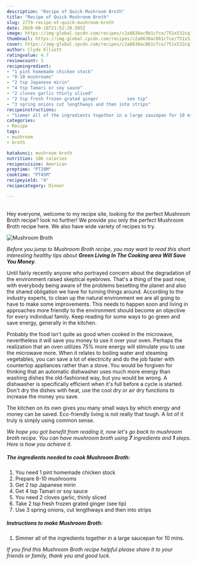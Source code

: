 ```yaml
---
description: "Recipe of Quick Mushroom Broth"
title: "Recipe of Quick Mushroom Broth"
slug: 2779-recipe-of-quick-mushroom-broth
date: 2020-08-18T21:52:28.505Z
image: https://img-global.cpcdn.com/recipes/c2a8638ac0b1cfce/751x532cq70/mushroom-broth-recipe-main-photo.jpg
thumbnail: https://img-global.cpcdn.com/recipes/c2a8638ac0b1cfce/751x532cq70/mushroom-broth-recipe-main-photo.jpg
cover: https://img-global.cpcdn.com/recipes/c2a8638ac0b1cfce/751x532cq70/mushroom-broth-recipe-main-photo.jpg
author: Clyde Elliott
ratingvalue: 4.7
reviewcount: 3
recipeingredient:
- "1 pint homemade chicken stock"
- "8-10 mushrooms"
- "2 tsp Japanese mirin"
- "4 tsp Tamari or soy sauce"
- "2 cloves garlic thinly sliced"
- "2 tsp fresh frozen grated ginger           see tip"
- "3 spring onions cut lengthways and then into strips"
recipeinstructions:
- "Simmer all of the ingredients together in a large saucepan for 10 mins."
categories:
- Recipe
tags:
- mushroom
- broth

katakunci: mushroom broth 
nutrition: 186 calories
recipecuisine: American
preptime: "PT20M"
cooktime: "PT45M"
recipeyield: "4"
recipecategory: Dinner

---
```

<br>
Hey everyone, welcome to my recipe site, looking for the perfect Mushroom Broth recipe? look no further! We provide you only the perfect Mushroom Broth recipe here. We also have wide variety of recipes to try.
<br>


![Mushroom Broth](https://img-global.cpcdn.com/recipes/c2a8638ac0b1cfce/751x532cq70/mushroom-broth-recipe-main-photo.jpg)

<i>Before you jump to Mushroom Broth recipe, you may want to read this short interesting healthy tips about 
<strong>Green Living In The Cooking area Will Save You Money</strong>.</i>
</br>

Until fairly recently anyone who portrayed concern about the degradation of the environment raised skeptical eyebrows. That's a thing of the past now, with everybody being aware of the problems besetting the planet and also the shared obligation we have for turning things around. According to the industry experts, to clean up the natural environment we are all going to have to make some improvements. This needs to happen soon and living in approaches more friendly to the environment should become an objective for every individual family. Keep reading for some ways to go green and save energy, generally in the kitchen.

Probably the food isn't quite as good when cooked in the microwave, nevertheless it will save you money to use it over your oven. Perhaps the realization that an oven utilizes 75% more energy will stimulate you to use the microwave more. When it relates to boiling water and steaming vegetables, you can save a lot of electricity and do the job faster with countertop appliances rather than a stove. You would be forgiven for thinking that an automatic dishwasher uses much more energy than washing dishes the old-fashioned way, but you would be wrong. A dishwasher is specifically efficient when it's full before a cycle is started. Don't dry the dishes with heat, use the cool dry or air dry functions to increase the money you save.

The kitchen on its own gives you many small ways by which energy and money can be saved. Eco-friendly living is not really that tough. A lot of it truly is simply using common sense.


<i>We hope you got benefit from reading it, now let's go back to mushroom broth recipe. You can have mushroom broth using <strong>7</strong> ingredients and <strong>1</strong> steps. Here is how you achieve it.
</i>

##### The ingredients needed to cook Mushroom Broth:

1. You need 1 pint homemade chicken stock
1. Prepare 8-10 mushrooms
1. Get 2 tsp Japanese mirin
1. Get 4 tsp Tamari or soy sauce
1. You need 2 cloves garlic, thinly sliced
1. Take 2 tsp fresh frozen grated ginger           (see tip)
1. Use 3 spring onions, cut lengthways and then into strips


##### Instructions to make Mushroom Broth:

1. Simmer all of the ingredients together in a large saucepan for 10 mins.


<i>If you find this Mushroom Broth recipe helpful please share it to your friends or family, thank you and good luck.</i>
